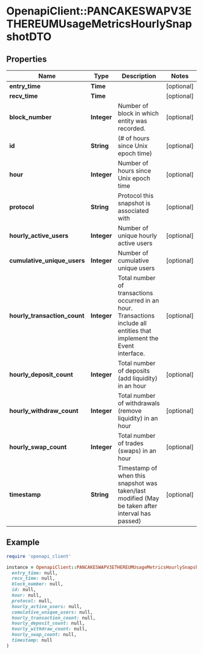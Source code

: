 # OpenapiClient::PANCAKESWAPV3ETHEREUMUsageMetricsHourlySnapshotDTO

## Properties

| Name | Type | Description | Notes |
| ---- | ---- | ----------- | ----- |
| **entry_time** | **Time** |  | [optional] |
| **recv_time** | **Time** |  | [optional] |
| **block_number** | **Integer** | Number of block in which entity was recorded. | [optional] |
| **id** | **String** | (# of hours since Unix epoch time) | [optional] |
| **hour** | **Integer** | Number of hours since Unix epoch time | [optional] |
| **protocol** | **String** | Protocol this snapshot is associated with | [optional] |
| **hourly_active_users** | **Integer** | Number of unique hourly active users | [optional] |
| **cumulative_unique_users** | **Integer** | Number of cumulative unique users | [optional] |
| **hourly_transaction_count** | **Integer** | Total number of transactions occurred in an hour. Transactions include all entities that implement the Event interface. | [optional] |
| **hourly_deposit_count** | **Integer** | Total number of deposits (add liquidity) in an hour | [optional] |
| **hourly_withdraw_count** | **Integer** | Total number of withdrawals (remove liquidity) in an hour | [optional] |
| **hourly_swap_count** | **Integer** | Total number of trades (swaps) in an hour | [optional] |
| **timestamp** | **String** | Timestamp of when this snapshot was taken/last modified (May be taken after interval has passed) | [optional] |

## Example

```ruby
require 'openapi_client'

instance = OpenapiClient::PANCAKESWAPV3ETHEREUMUsageMetricsHourlySnapshotDTO.new(
  entry_time: null,
  recv_time: null,
  block_number: null,
  id: null,
  hour: null,
  protocol: null,
  hourly_active_users: null,
  cumulative_unique_users: null,
  hourly_transaction_count: null,
  hourly_deposit_count: null,
  hourly_withdraw_count: null,
  hourly_swap_count: null,
  timestamp: null
)
```


